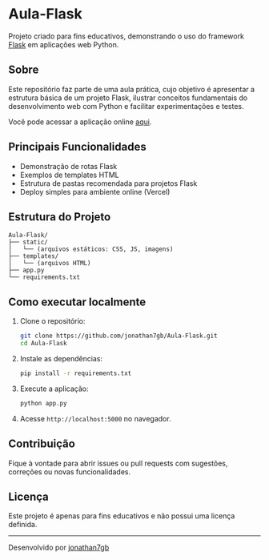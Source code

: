 # Aula-Flask

Projeto criado para fins educativos, demonstrando o uso do framework [Flask](https://flask.palletsprojects.com/) em aplicações web Python.

## Sobre

Este repositório faz parte de uma aula prática, cujo objetivo é apresentar a estrutura básica de um projeto Flask, ilustrar conceitos fundamentais do desenvolvimento web com Python e facilitar experimentações e testes.

Você pode acessar a aplicação online [aqui](https://aula-flask.vercel.app).

## Principais Funcionalidades

- Demonstração de rotas Flask
- Exemplos de templates HTML
- Estrutura de pastas recomendada para projetos Flask
- Deploy simples para ambiente online (Vercel)

## Estrutura do Projeto

```
Aula-Flask/
├── static/
│   └── (arquivos estáticos: CSS, JS, imagens)
├── templates/
│   └── (arquivos HTML)
├── app.py
└── requirements.txt
```

## Como executar localmente

1. Clone o repositório:
   ```bash
   git clone https://github.com/jonathan7gb/Aula-Flask.git
   cd Aula-Flask
   ```
2. Instale as dependências:
   ```bash
   pip install -r requirements.txt
   ```
3. Execute a aplicação:
   ```bash
   python app.py
   ```
4. Acesse `http://localhost:5000` no navegador.

## Contribuição

Fique à vontade para abrir issues ou pull requests com sugestões, correções ou novas funcionalidades.

## Licença

Este projeto é apenas para fins educativos e não possui uma licença definida.

---

Desenvolvido por [jonathan7gb](https://github.com/jonathan7gb)

